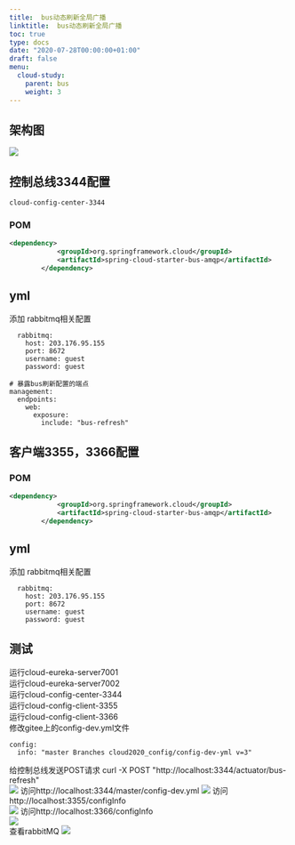 ```yaml
---
title:  bus动态刷新全局广播
linktitle:  bus动态刷新全局广播
toc: true
type: docs
date: "2020-07-28T00:00:00+01:00"
draft: false
menu:
  cloud-study:
    parent: bus
    weight: 3
---
```

## 架构图

![](/img/springCloud/49.jpg)   

## 控制总线3344配置

`cloud-config-center-3344`

### POM

```xml
<dependency>
            <groupId>org.springframework.cloud</groupId>
            <artifactId>spring-cloud-starter-bus-amqp</artifactId>
        </dependency>
```

## yml

添加  rabbitmq相关配置

```
  rabbitmq:
    host: 203.176.95.155
    port: 8672
    username: guest
    password: guest

# 暴露bus刷新配置的端点
management:
  endpoints:
    web:
      exposure:
        include: "bus-refresh"

```

## 客户端3355，3366配置
### POM

```xml
<dependency>
            <groupId>org.springframework.cloud</groupId>
            <artifactId>spring-cloud-starter-bus-amqp</artifactId>
        </dependency>
```

## yml

添加  rabbitmq相关配置
```
  rabbitmq:
    host: 203.176.95.155
    port: 8672
    username: guest
    password: guest

```



## 测试

运行cloud-eureka-server7001  
运行cloud-eureka-server7002  
运行cloud-config-center-3344  
运行cloud-config-client-3355   
运行cloud-config-client-3366   
修改gitee上的config-dev.yml文件

```
config: 
  info: "master Branches cloud2020_config/config-dev-yml v=3"
```
给控制总线发送POST请求   curl -X POST "http://localhost:3344/actuator/bus-refresh"  
![](/img/springCloud/50.jpg) 
访问http://localhost:3344/master/config-dev.yml
![](/img/springCloud/51.jpg) 
访问http://localhost:3355/configInfo    
![](/img/springCloud/52.jpg) 
访问http://localhost:3366/configInfo    
![](/img/springCloud/53.jpg)   
查看rabbitMQ
![](/img/springCloud/54.jpg)   